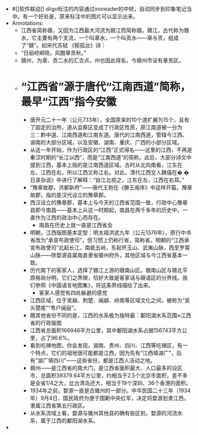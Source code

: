 - #[[软件联动]] diigo标注的内容通过inoreader的中转，自动同步到印象笔记当中。有一个好处是，原来标注中的图片可以显示出来。
- Annotations:
    - 江西省简称赣，又因为江西最大河流为赣江而简称赣。赣江，古代称为赣水，它主要有两个支流，一个叫章水，一个叫贡水——章与贡，组成了“赣”。如宋代苏轼 《郁孤台》诗：
    - “日丽崆峒晓，风酣章贡秋。”
    - 赣州，为章、贡二水的汇合点，州也因此得名，今赣州市设有章贡区。
    - # **“江西省”源于唐代“江南西道”简称，最早“江西”指今安徽**
        - 唐开元二十一年（公元733年），全国原来的10个道扩展为15个，且有了固定的治所，道从监察区变成了行政区性质，原江南道被一分为三：黔中道、江南西道和江南东道。唐代的江南西道，管辖今江西、湖南的大部分区域，以及安徽、湖南、重庆、广西的小部分区域。
        - 从这一年开始，作为行政区的“江西”正式得名——这里的江西，不再是秦汉时期的“长江以西”，而是“江南西道”的简称。此后，大部分诗文中提到江西，基本上指的是江南西道区域。古时从北向南看，江东在左、江西在右，所以江西又称江右。对此，清代江西文人魏僖在� �日录杂说》中进行了解释：“自江北视之，江东在左，江西在右耳。”
        - “豫章故郡，洪都新府”——唐代王勃在《滕王阁序》中这样开篇。豫章故郡，指的是汉代设立的豫章郡。
        - 西汉设立的豫章郡，基本上与今天的江西省范围一致，行政中心豫章县即今南昌——基本上从这一时期起，南昌在两千多年的历史中，一直作为江西的政治中心而存在。
            - 南昌在历史上就一直是江西省会
        - 明朝，江西版图基本定型：明太祖洪武九年（公元1376年），原行中书省改为“承宣布政使司”，但习惯上仍称行省，简称省。明朝的“江西承宣布政使司”北起长江，南抵五岭，东起怀玉山、武夷山脉，西至罗霄山脉——除婺源县属南直隶省徽州府外，其他区域与今江西省基本一致。
        - 历代南下的客家人，选择了赣江上游的赣南山区。赣南山区与赣北平原格局分明，它们之界限，恰好大致是客家话与赣语区的分界线。我们参照《中国语言地图集》，将这条界线描绘了出来。
            - 客家人感觉有四处躲避的感觉
        - 江西区域，位于吴越、荆楚、闽越、岭南等区域文化之间，被称为“吴头楚尾”“粤户闽庭”。
        - 跟其他省份不同的是，江西的水系极为独特最：鄱阳湖水系范围≈江西省的行政版图
        - 江西省总面积166946平方公里，其中鄱阳湖水系占据156743平方公里，占了96.6%。
        - 看到吃辣地图，你会发现，湖南、贵州、四川、江西等吃辣区，有一个特点，它们的祖地很可能都是江西，因为先有“江西填湖广”，后有“湖广填四川”——这些省份，都是江西人活动之地。
        - 赣州——是江西省的南大门，是江西省面积最大、人口最多的设区市，总面积39379.64平方公里，约相当于2.5个北京市面积，差不多是全省1/4之大，比台湾岛还大，相当于19个深圳、36个香港的面积。
        - 1934年之前，婺源一直是古徽州的一部分。中华民国二十三年（1934年）9月4日，国民政府为便于围剿中央红军，决定将婺源划隶江西，隶属江西省第五行政区。
        - 从水系流域上看，婺源与徽州其他县的确有些区别，婺源的河流水系，属于江西的鄱阳湖水系。
- 
